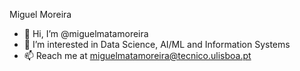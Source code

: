 Miguel Moreira
- 👋 Hi, I’m @miguelmatamoreira
- 👀 I’m interested in Data Science, AI/ML and Information Systems
- 📫 Reach me at miguelmatamoreira@tecnico.ulisboa.pt

<!---
miguelmatamoreira/miguelmatamoreira is a ✨ special ✨ repository because its `README.md` (this file) appears on your GitHub profile.
You can click the Preview link to take a look at your changes.
--->
